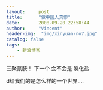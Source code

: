 ```yaml
---
layout:     post
title:      "做中国人真惨"
date:       2008-09-20 22:58:44
author:     "Vincent"
header-img:  "img/xinyuan-no7.jpg"
catalog: false
tags:
    - 新浪博客
---
```



三聚氰胺！ 下一个 会不会是 溴化盐.

d给我们的是怎么样的一个世界....



